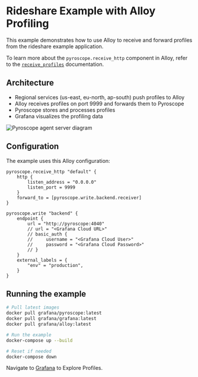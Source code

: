 # Rideshare Example with Alloy Profiling

This example demonstrates how to use Alloy to receive and forward profiles from the rideshare example application.

To learn more about the `pyroscope.receive_http` component in Alloy, refer to the [`receive_profiles`](https://grafana.com/docs/pyroscope/latest/configure-client/grafana-alloy/receive_profiles/) documentation.

## Architecture

- Regional services (us-east, eu-north, ap-south) push profiles to Alloy
- Alloy receives profiles on port 9999 and forwards them to Pyroscope
- Pyroscope stores and processes profiles
- Grafana visualizes the profiling data

![Pyroscope agent server diagram](https://grafana.com/media/docs/pyroscope/pyroscope_client_server_diagram_11_18_2024.png)

## Configuration

The example uses this Alloy configuration:
```alloy
pyroscope.receive_http "default" {
    http {
        listen_address = "0.0.0.0"
        listen_port = 9999
    }
    forward_to = [pyroscope.write.backend.receiver]
}

pyroscope.write "backend" {
    endpoint {
        url = "http://pyroscope:4040"
        // url = "<Grafana Cloud URL>"
        // basic_auth {
        //     username = "<Grafana Cloud User>"
        //     password = "<Grafana Cloud Password>"
        // }
    }
    external_labels = {
        "env" = "production",
    }
}
```

## Running the example
```bash
# Pull latest images
docker pull grafana/pyroscope:latest
docker pull grafana/grafana:latest
docker pull grafana/alloy:latest

# Run the example
docker-compose up --build

# Reset if needed
docker-compose down
```

Navigate to [Grafana](http://localhost:3000/a/grafana-pyroscope-app/profiles-explorer?explorationType=flame-graph&var-serviceName=ride-sharing-app&var-profileMetricId=process_cpu:cpu:nanoseconds:cpu:nanoseconds) to Explore Profiles.
